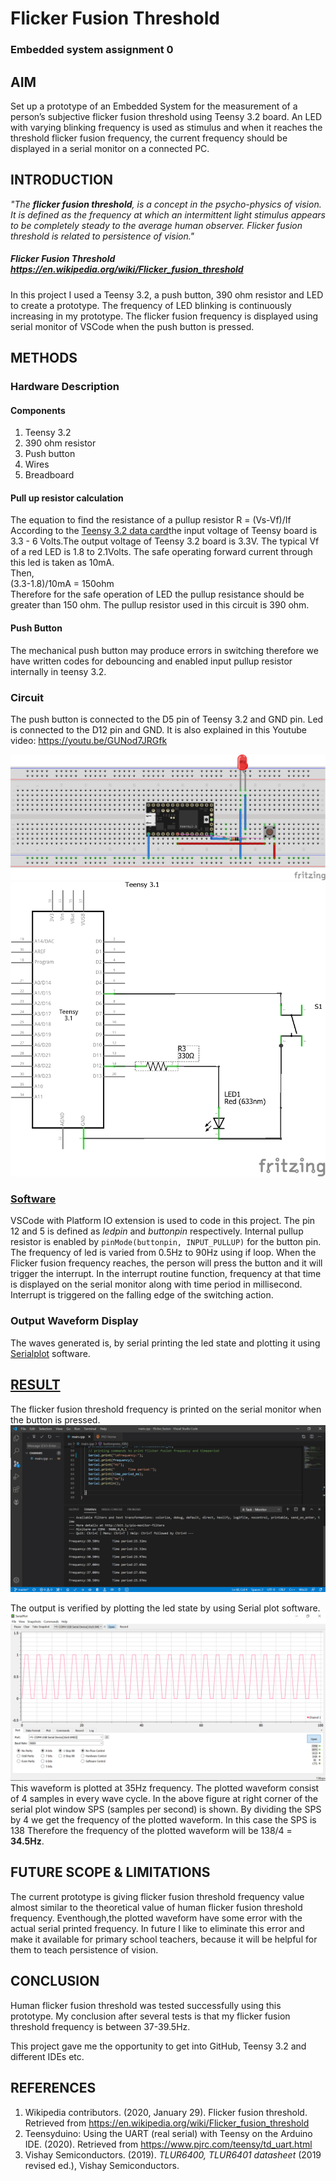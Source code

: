 # Flicker Fusion Threshold 
### Embedded system assignment 0



## AIM

Set up a prototype of an Embedded System for the measurement of a person’s subjective flicker fusion threshold using Teensy 3.2 board. An LED with varying blinking frequency is used as stimulus and when it reaches the threshold flicker fusion frequency, the current frequency should be displayed in a serial monitor on a connected PC.


## INTRODUCTION

*"The **flicker fusion threshold**, is a concept in the psycho-physics of vision. It is defined as the frequency at which an intermittent light stimulus appears to be completely steady to the average human observer. Flicker fusion threshold is related to persistence of vision."*
##### Flicker Fusion Threshold https://en.wikipedia.org/wiki/Flicker_fusion_threshold
In this project I used a Teensy 3.2, a push button, 390 ohm resistor and LED to create a prototype. The frequency of LED blinking is continuously increasing in my prototype.  The flicker fusion frequency is displayed using serial monitor of VSCode when the push button is pressed.

## METHODS
### Hardware Description


#### Components


 1. Teensy 3.2
 2. 390 ohm resistor
 3. Push button
 4. Wires
 5. Breadboard



#### Pull up resistor calculation


The equation to find the resistance of a pullup resistor
R = (Vs-Vf)/If
According to the [Teensy 3.2 data card](https://github.com/jomaljose/Flicker_Fusion_Assignment_0/blob/master/Datasheet/Teensy%203_2%20card%20%20.pdf)the input voltage of Teensy board is 3.3 - 6 Volts.The output voltage of Teensy 3.2 board is 3.3V. The typical Vf of a red LED is 1.8 to 2.1Volts. The safe operating forward current through this led is taken as 10mA. <br/>
 Then, <br/>
(3.3-1.8)/10mA = 150ohm <br/>
Therefore for the safe operation of LED the pullup resistance should be greater than 150 ohm. The pullup resistor used in this circuit is 390 ohm.

#### Push Button

The mechanical push button may produce errors in switching therefore we have written codes for debouncing and enabled input pullup resistor internally in teensy 3.2.

### Circuit
The push button is connected to the D5 pin of Teensy 3.2 and GND pin. Led is connected to the D12 pin and GND.
It is also explained in this Youtube video:
https://youtu.be/GUNod7JRGfk

![ Breadboard representation of circuit](https://github.com/jomaljose/Flicker_Fusion_Assignment_0/blob/master/Circuit/Flickerfusion%20breadboard.png)
![Schematic Diagram](https://github.com/jomaljose/Flicker_Fusion_Assignment_0/blob/master/Circuit/Flickerfusion%20Schematic.png)
### [Software](https://github.com/jomaljose/Flicker_Fusion_Assignment_0/blob/master/Flicker_fusion/src/main.cpp)
 VSCode with Platform IO extension is used to code in this project. The pin 12 and 5 is defined as *ledpin* and *buttonpin* respectively. Internal pullup resistor is enabled by `pinMode(buttonpin, INPUT_PULLUP)` for the button pin. The frequency of led is varied from 0.5Hz to 90Hz using if loop. When the Flicker fusion frequency reaches, the person will press the button and it will trigger the interrupt. In the interrupt routine function, frequency at that time is displayed on the serial monitor along with time period in millisecond. Interrupt is triggered on the falling edge of the switching action. 
 
### Output Waveform Display
The waves generated is, by serial printing the led state and plotting it using [Serialplot](https://hackaday.io/project/5334-serialplot-realtime-plotting-software) software. 
## [RESULT](https://github.com/jomaljose/Flicker_Fusion_Assignment_0/tree/master/Output)
The flicker fusion threshold frequency is printed on the serial monitor when the button is pressed.
![Screenshot of VSCode serial monitor](https://github.com/jomaljose/Flicker_Fusion_Assignment_0/blob/master/Output/Serial%20monitor%20Screenshot.jpg)

The output is verified by plotting the led state by using Serial plot software.
![Screenshot of Serialplot software at iption hereherehere](https://github.com/jomaljose/Flicker_Fusion_Assignment_0/blob/master/Output/Serial%20Plot%20output_waveform.png)
This waveform is plotted at 35Hz frequency. The plotted waveform consist of 4 samples in every wave cycle. In the above figure at right corner of the serial plot window SPS (samples per second) is shown. By dividing the SPS by 4 we get the frequency of the plotted waveform.
In this case the SPS is 138
Therefore the frequency of the plotted waveform will be 138/4 = **34.5Hz**.
## FUTURE SCOPE & LIMITATIONS
The current prototype is giving flicker fusion threshold frequency value almost similar to the theoretical value of human flicker fusion threshold frequency. Eventhough,the plotted waveform have some error with the actual serial printed frequency. In future I like to eliminate this error and make it available for primary school teachers, because it will be helpful for them to teach persistence of vision.

## CONCLUSION

Human  flicker fusion threshold was tested successfully using this prototype. My conclusion after several tests is that my flicker fusion threshold frequency is between 37-39.5Hz.

This project gave me the opportunity to get into GitHub, Teensy 3.2 and different IDEs etc.


## REFERENCES

 1. Wikipedia contributors. (2020, January 29). Flicker fusion threshold. Retrieved from https://en.wikipedia.org/wiki/Flicker_fusion_threshold
 2. Teensyduino: Using the UART (real serial) with Teensy on the Arduino IDE. (2020). Retrieved from https://www.pjrc.com/teensy/td_uart.html
 3. Vishay Semiconductors. (2019). _TLUR6400, TLUR6401 datasheet_ (2019 revised ed.), Vishay Semiconductors.
